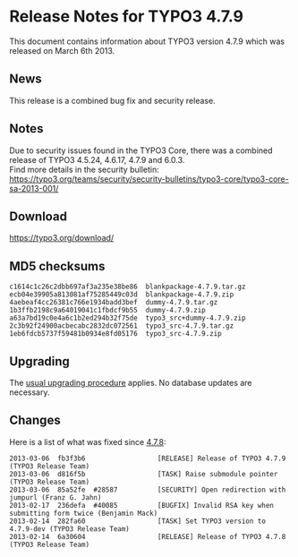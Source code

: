 Release Notes for TYPO3 4.7.9
=============================

This document contains information about TYPO3 version 4.7.9 which was
released on March 6th 2013.

News
----

This release is a combined bug fix and security release.

Notes
-----

Due to security issues found in the TYPO3 Core, there was a combined
release of TYPO3 4.5.24, 4.6.17, 4.7.9 and 6.0.3.\
Find more details in the security bulletin:
<https://typo3.org/teams/security/security-bulletins/typo3-core/typo3-core-sa-2013-001/>

Download
--------

<https://typo3.org/download/>

MD5 checksums
-------------

    c1614c1c26c2dbb697af3a235e38be86  blankpackage-4.7.9.tar.gz
    ecb04e39905a813081af75285449c03d  blankpackage-4.7.9.zip
    4aebeaf4cc26381c766e1934badd3bef  dummy-4.7.9.tar.gz
    1b3ffb2198c9a64019041c1fbdcf9b55  dummy-4.7.9.zip
    a63a7bd19c0e4a6c1b2ed294b32f75de  typo3_src+dummy-4.7.9.zip
    2c3b92f24900acbecabc2832dc072561  typo3_src-4.7.9.tar.gz
    1eb6fdcb5737f59481b0934e8fd05176  typo3_src-4.7.9.zip

Upgrading
---------

The [usual upgrading
procedure](https://docs.typo3.org/typo3cms/InstallationGuide/) applies.
No database updates are necessary.

Changes
-------

Here is a list of what was fixed since [4.7.8](TYPO3_4.7.8 "wikilink"):

    2013-03-06  fb3f3b6                  [RELEASE] Release of TYPO3 4.7.9 (TYPO3 Release Team)
    2013-03-06  d816f5b                  [TASK] Raise submodule pointer (TYPO3 Release Team)
    2013-03-06  85a52fe  #28587          [SECURITY] Open redirection with jumpurl (Franz G. Jahn)
    2013-02-17  236defa  #40085          [BUGFIX] Invalid RSA key when submitting form twice (Benjamin Mack)
    2013-02-14  282fa60                  [TASK] Set TYPO3 version to 4.7.9-dev (TYPO3 Release Team)
    2013-02-14  6a30604                  [RELEASE] Release of TYPO3 4.7.8 (TYPO3 Release Team)



